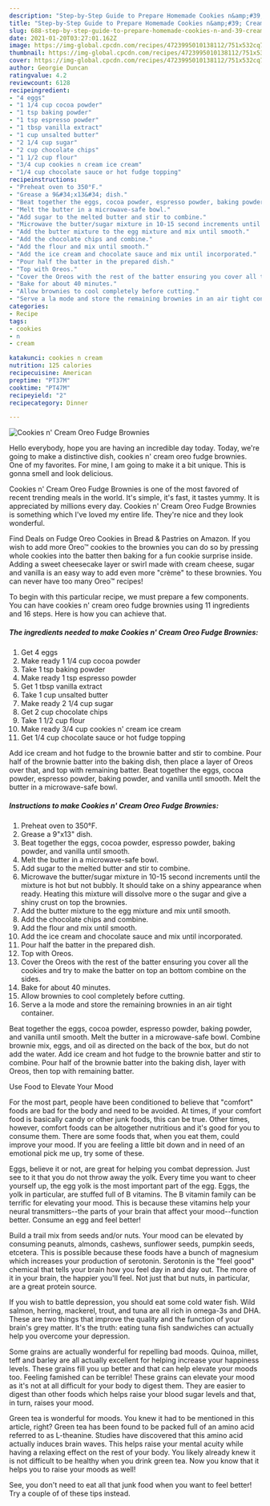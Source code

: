 ```yaml
---
description: "Step-by-Step Guide to Prepare Homemade Cookies n&amp;#39; Cream Oreo Fudge Brownies"
title: "Step-by-Step Guide to Prepare Homemade Cookies n&amp;#39; Cream Oreo Fudge Brownies"
slug: 688-step-by-step-guide-to-prepare-homemade-cookies-n-and-39-cream-oreo-fudge-brownies
date: 2021-01-20T03:27:01.162Z
image: https://img-global.cpcdn.com/recipes/4723995010138112/751x532cq70/cookies-n-cream-oreo-fudge-brownies-recipe-main-photo.jpg
thumbnail: https://img-global.cpcdn.com/recipes/4723995010138112/751x532cq70/cookies-n-cream-oreo-fudge-brownies-recipe-main-photo.jpg
cover: https://img-global.cpcdn.com/recipes/4723995010138112/751x532cq70/cookies-n-cream-oreo-fudge-brownies-recipe-main-photo.jpg
author: Georgie Duncan
ratingvalue: 4.2
reviewcount: 6128
recipeingredient:
- "4 eggs"
- "1 1/4 cup cocoa powder"
- "1 tsp baking powder"
- "1 tsp espresso powder"
- "1 tbsp vanilla extract"
- "1 cup unsalted butter"
- "2 1/4 cup sugar"
- "2 cup chocolate chips"
- "1 1/2 cup flour"
- "3/4 cup cookies n cream ice cream"
- "1/4 cup chocolate sauce or hot fudge topping"
recipeinstructions:
- "Preheat oven to 350°F."
- "Grease a 9&#34;x13&#34; dish."
- "Beat together the eggs, cocoa powder, espresso powder, baking powder, and vanilla until smooth."
- "Melt the butter in a microwave-safe bowl."
- "Add sugar to the melted butter and stir to combine."
- "Microwave the butter/sugar mixture in 10-15 second increments until the mixture is hot but not bubbly. It should take on a shiny appearance when ready. Heating this mixture will dissolve more o the sugar and give a shiny crust on top the brownies."
- "Add the butter mixture to the egg mixture and mix until smooth."
- "Add the chocolate chips and combine."
- "Add the flour and mix until smooth."
- "Add the ice cream and chocolate sauce and mix until incorporated."
- "Pour half the batter in the prepared dish."
- "Top with Oreos."
- "Cover the Oreos with the rest of the batter ensuring you cover all the cookies and try to make the batter on top an bottom combine on the sides."
- "Bake for about 40 minutes."
- "Allow brownies to cool completely before cutting."
- "Serve a la mode and store the remaining brownies in an air tight container."
categories:
- Recipe
tags:
- cookies
- n
- cream

katakunci: cookies n cream 
nutrition: 125 calories
recipecuisine: American
preptime: "PT37M"
cooktime: "PT47M"
recipeyield: "2"
recipecategory: Dinner

---
```



![Cookies n&#39; Cream Oreo Fudge Brownies](https://img-global.cpcdn.com/recipes/4723995010138112/751x532cq70/cookies-n-cream-oreo-fudge-brownies-recipe-main-photo.jpg)

Hello everybody, hope you are having an incredible day today. Today, we're going to make a distinctive dish, cookies n&#39; cream oreo fudge brownies. One of my favorites. For mine, I am going to make it a bit unique. This is gonna smell and look delicious.

Cookies n&#39; Cream Oreo Fudge Brownies is one of the most favored of recent trending meals in the world. It's simple, it's fast, it tastes yummy. It is appreciated by millions every day. Cookies n&#39; Cream Oreo Fudge Brownies is something which I've loved my entire life. They're nice and they look wonderful.

Find Deals on Fudge Oreo Cookies in Bread &amp; Pastries on Amazon. If you wish to add more Oreo™ cookies to the brownies you can do so by pressing whole cookies into the batter then baking for a fun cookie surprise inside. Adding a sweet cheesecake layer or swirl made with cream cheese, sugar and vanilla is an easy way to add even more &#34;crème&#34; to these brownies. You can never have too many Oreo™ recipes!


To begin with this particular recipe, we must prepare a few components. You can have cookies n&#39; cream oreo fudge brownies using 11 ingredients and 16 steps. Here is how you can achieve that.

<!--inarticleads1-->

##### The ingredients needed to make Cookies n&#39; Cream Oreo Fudge Brownies:

1. Get 4 eggs
1. Make ready 1 1/4 cup cocoa powder
1. Take 1 tsp baking powder
1. Make ready 1 tsp espresso powder
1. Get 1 tbsp vanilla extract
1. Take 1 cup unsalted butter
1. Make ready 2 1/4 cup sugar
1. Get 2 cup chocolate chips
1. Take 1 1/2 cup flour
1. Make ready 3/4 cup cookies n&#39; cream ice cream
1. Get 1/4 cup chocolate sauce or hot fudge topping


Add ice cream and hot fudge to the brownie batter and stir to combine. Pour half of the brownie batter into the baking dish, then place a layer of Oreos over that, and top with remaining batter. Beat together the eggs, cocoa powder, espresso powder, baking powder, and vanilla until smooth. Melt the butter in a microwave-safe bowl. 

<!--inarticleads2-->

##### Instructions to make Cookies n&#39; Cream Oreo Fudge Brownies:

1. Preheat oven to 350°F.
1. Grease a 9&#34;x13&#34; dish.
1. Beat together the eggs, cocoa powder, espresso powder, baking powder, and vanilla until smooth.
1. Melt the butter in a microwave-safe bowl.
1. Add sugar to the melted butter and stir to combine.
1. Microwave the butter/sugar mixture in 10-15 second increments until the mixture is hot but not bubbly. It should take on a shiny appearance when ready. Heating this mixture will dissolve more o the sugar and give a shiny crust on top the brownies.
1. Add the butter mixture to the egg mixture and mix until smooth.
1. Add the chocolate chips and combine.
1. Add the flour and mix until smooth.
1. Add the ice cream and chocolate sauce and mix until incorporated.
1. Pour half the batter in the prepared dish.
1. Top with Oreos.
1. Cover the Oreos with the rest of the batter ensuring you cover all the cookies and try to make the batter on top an bottom combine on the sides.
1. Bake for about 40 minutes.
1. Allow brownies to cool completely before cutting.
1. Serve a la mode and store the remaining brownies in an air tight container.


Beat together the eggs, cocoa powder, espresso powder, baking powder, and vanilla until smooth. Melt the butter in a microwave-safe bowl. Combine brownie mix, eggs, and oil as directed on the back of the box, but do not add the water. Add ice cream and hot fudge to the brownie batter and stir to combine. Pour half of the brownie batter into the baking dish, layer with Oreos, then top with remaining batter. 

Use Food to Elevate Your Mood


For the most part, people have been conditioned to believe that "comfort" foods are bad for the body and need to be avoided. At times, if your comfort food is basically candy or other junk foods, this can be true. Other times, however, comfort foods can be altogether nutritious and it's good for you to consume them. There are some foods that, when you eat them, could improve your mood. If you are feeling a little bit down and in need of an emotional pick me up, try some of these.

Eggs, believe it or not, are great for helping you combat depression. Just see to it that you do not throw away the yolk. Every time you want to cheer yourself up, the egg yolk is the most important part of the egg. Eggs, the yolk in particular, are stuffed full of B vitamins. The B vitamin family can be terrific for elevating your mood. This is because these vitamins help your neural transmitters--the parts of your brain that affect your mood--function better. Consume an egg and feel better!

Build a trail mix from seeds and/or nuts. Your mood can be elevated by consuming peanuts, almonds, cashews, sunflower seeds, pumpkin seeds, etcetera. This is possible because these foods have a bunch of magnesium which increases your production of serotonin. Serotonin is the "feel good" chemical that tells your brain how you feel day in and day out. The more of it in your brain, the happier you'll feel. Not just that but nuts, in particular, are a great protein source.

If you wish to battle depression, you should eat some cold water fish. Wild salmon, herring, mackerel, trout, and tuna are all rich in omega-3s and DHA. These are two things that improve the quality and the function of your brain's grey matter. It's the truth: eating tuna fish sandwiches can actually help you overcome your depression. 

Some grains are actually wonderful for repelling bad moods. Quinoa, millet, teff and barley are all actually excellent for helping increase your happiness levels. These grains fill you up better and that can help elevate your moods too. Feeling famished can be terrible! These grains can elevate your mood as it's not at all difficult for your body to digest them. They are easier to digest than other foods which helps raise your blood sugar levels and that, in turn, raises your mood.

Green tea is wonderful for moods. You knew it had to be mentioned in this article, right? Green tea has been found to be packed full of an amino acid referred to as L-theanine. Studies have discovered that this amino acid actually induces brain waves. This helps raise your mental acuity while having a relaxing effect on the rest of your body. You likely already knew it is not difficult to be healthy when you drink green tea. Now you know that it helps you to raise your moods as well!

See, you don't need to eat all that junk food when you want to feel better! Try  a  couple of  of  these  tips  instead.

